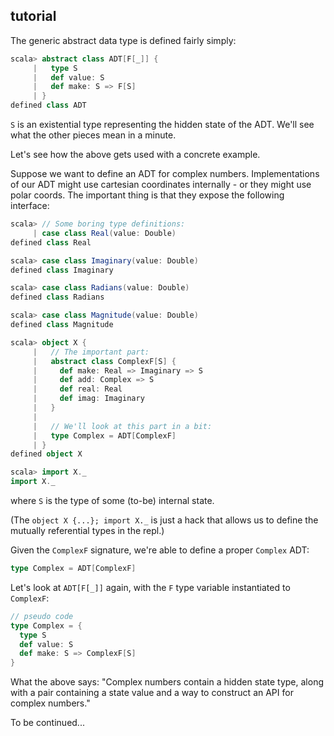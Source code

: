 ## tutorial

The generic abstract data type is defined fairly simply:
```scala
scala> abstract class ADT[F[_]] {
     |   type S
     |   def value: S
     |   def make: S => F[S]
     | }
defined class ADT
```

`S` is an existential type representing the hidden state of the ADT. We'll see what the other pieces mean in a minute.

Let's see how the above gets used with a concrete example.

Suppose we want to define an ADT for complex numbers. Implementations of our ADT might use cartesian coordinates internally - or they might use polar coords. The important thing is that they expose the following interface:

```scala
scala> // Some boring type definitions:
     | case class Real(value: Double)
defined class Real

scala> case class Imaginary(value: Double)
defined class Imaginary

scala> case class Radians(value: Double)
defined class Radians

scala> case class Magnitude(value: Double)
defined class Magnitude

scala> object X {
     |   // The important part:
     |   abstract class ComplexF[S] {
     |     def make: Real => Imaginary => S
     |     def add: Complex => S
     |     def real: Real
     |     def imag: Imaginary
     |   }
     | 
     |   // We'll look at this part in a bit:
     |   type Complex = ADT[ComplexF] 
     | }
defined object X

scala> import X._
import X._
```

where `S` is the type of some (to-be) internal state.

(The `object X {...}; import X._` is just a hack that allows us to define the mutually referential types in the repl.)

Given the `ComplexF` signature, we're able to define a proper `Complex` ADT:
```scala
type Complex = ADT[ComplexF]
```
Let's look at `ADT[F[_]]` again, with the `F` type variable instantiated to `ComplexF`:
```scala
// pseudo code
type Complex = {
  type S
  def value: S
  def make: S => ComplexF[S]
}
```

What the above says: "Complex numbers contain a hidden state type,
along with a pair containing a state value and a way to construct an
API for complex numbers."

To be continued...
